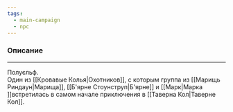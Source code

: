 ```yaml
---
tags:
  - main-campaign
  - npc
---
```

### Описание
---
Полуєльф.  
Один из [[Кровавые Колья|Охотников]], с которым группа из [[Марищь Риндаун|Марища]], [[Б'ярне Стоунструп|Б'ярне]] и [[Марк|Марка ]]встретилась в самом начале приключения в [[Таверна Кол|Таверне Кол]].  